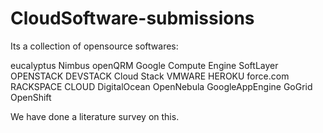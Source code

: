 # CloudSoftware-submissions

Its a collection of opensource softwares:

eucalyptus
Nimbus
openQRM
Google Compute Engine
SoftLayer
OPENSTACK
DEVSTACK
Cloud Stack
VMWARE
HEROKU
force.com
RACKSPACE CLOUD
DigitalOcean
OpenNebula
GoogleAppEngine
GoGrid
OpenShift

We have done a literature survey on this.

	
